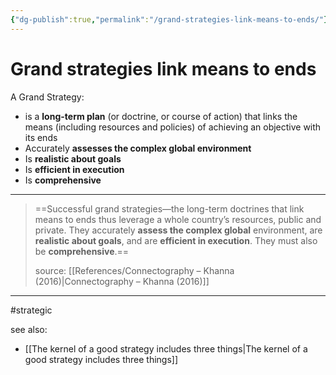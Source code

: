 ```yaml
---
{"dg-publish":true,"permalink":"/grand-strategies-link-means-to-ends/"}
---
```



# Grand strategies link means to ends

A Grand Strategy:
- is a **long-term plan** (or doctrine, or course of action) that links the means (including resources and policies) of achieving an objective with its ends
- Accurately **assesses the complex global environment**
- Is **realistic about goals**
- Is **efficient in execution**
- Is **comprehensive**

---

> ==Successful grand strategies—the long-term doctrines that link means to ends thus leverage a whole country’s resources, public and private. They accurately **assess the complex global** environment, are **realistic about goals**, and are **efficient in execution**. They must also be **comprehensive**.==
>
> source: [[References/Connectography – Khanna (2016)\|Connectography – Khanna (2016)]]

---
#strategic 

see also:
- [[The kernel of a good strategy includes three things\|The kernel of a good strategy includes three things]]
